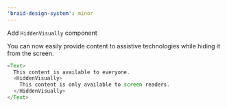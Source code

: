 ```yaml
---
'braid-design-system': minor
---
```


Add `HiddenVisually` component

You can now easily provide content to assistive technologies while hiding it from the screen.

```js
<Text>
  This content is available to everyone.
  <HiddenVisually>
    This content is only available to screen readers.
  </HiddenVisually>
</Text>
```
